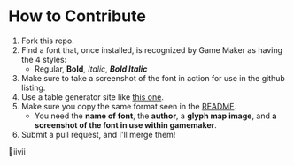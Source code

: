 # How to Contribute

1. Fork this repo. 
2. Find a font that, once installed, is recognized by Game Maker as having the 4 styles:
   - Regular, **Bold**, _Italic_, **_Bold Italic_**
3. Make sure to take a screenshot of the font in action for use in the github listing.
3. Use a table generator site like [this one](https://www.tablesgenerator.com/markdown_tables#).
4. Make sure you copy the same format seen in the [README](README.md).
   - You need the **name of font**, the **author**, a **glyph map image**, and **a screenshot of the font in use within gamemaker**.
6. Submit a pull request, and I'll merge them!


💝iivii

